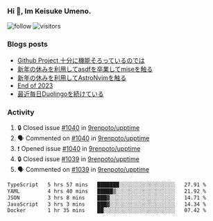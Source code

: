 ### Hi 👋, Im Keisuke Umeno.

<!--
**9renpoto/9renpoto** is a ✨ _special_ ✨ repository because its `README.md` (this file) appears on your GitHub profile.

Here are some ideas to get you started:

- 🔭 I’m currently working on ...
- 🌱 I’m currently learning ...
- 👯 I’m looking to collaborate on ...
- 🤔 I’m looking for help with ...
- 💬 Ask me about ...
- 📫 How to reach me: ...
- 😄 Pronouns: ...
- ⚡ Fun fact: ...
-->

![follow](https://img.shields.io/github/followers/9renpoto?label=Follow&style=social)
![visitors](https://komarev.com/ghpvc/?username=9renpoto&label=Profile%20views&color=0e75b6&style=flat)

### Blogs posts

<!-- BLOG-POST-LIST:START -->
- [Github Project 十分に機能そろっているのでは](https://9renpoto.win/entry/2024/01/14/gh-projects)
- [新年の休みを利用してasdfを卒業してmiseを触る](https://9renpoto.win/entry/2024/01/07/mise)
- [新年の休みを利用してAstroNvimを触る](https://9renpoto.win/entry/2024/01/03/new-year-holidays)
- [End of 2023](https://9renpoto.win/entry/2023/12/31/end)
- [最近毎日Duolingoを続けている](https://9renpoto.win/entry/2023/12/05/duolingo)
<!-- BLOG-POST-LIST:END -->

### Activity

<!--START_SECTION:activity-->
1. 🔒 Closed issue [#1040](https://github.com/9renpoto/upptime/issues/1040) in [9renpoto/upptime](https://github.com/9renpoto/upptime)
2. 🗣 Commented on [#1040](https://github.com/9renpoto/upptime/issues/1040#issuecomment-1901140418) in [9renpoto/upptime](https://github.com/9renpoto/upptime)
3. ❗ Opened issue [#1040](https://github.com/9renpoto/upptime/issues/1040) in [9renpoto/upptime](https://github.com/9renpoto/upptime)
4. 🔒 Closed issue [#1039](https://github.com/9renpoto/upptime/issues/1039) in [9renpoto/upptime](https://github.com/9renpoto/upptime)
5. 🗣 Commented on [#1039](https://github.com/9renpoto/upptime/issues/1039#issuecomment-1901020759) in [9renpoto/upptime](https://github.com/9renpoto/upptime)
<!--END_SECTION:activity-->

<!--START_SECTION:waka-->

```txt
TypeScript   5 hrs 57 mins   ███████░░░░░░░░░░░░░░░░░░   27.91 %
YAML         4 hrs 40 mins   █████▒░░░░░░░░░░░░░░░░░░░   21.92 %
JSON         3 hrs 8 mins    ███▓░░░░░░░░░░░░░░░░░░░░░   14.71 %
JavaScript   3 hrs 3 mins    ███▓░░░░░░░░░░░░░░░░░░░░░   14.34 %
Docker       1 hr 35 mins    ██░░░░░░░░░░░░░░░░░░░░░░░   07.42 %
```

<!--END_SECTION:waka-->

